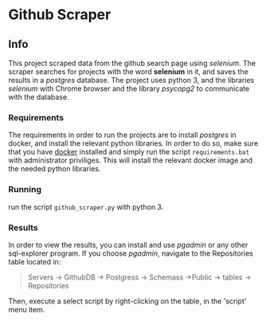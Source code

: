 # Github Scraper

## Info
This project scraped data from the github search page using _selenium_.
The scraper searches for projects with the word **selenium** in it, and saves the results in a _postgres_ database.
The project uses python 3, and the libraries _selenium_ with Chrome browser and the library _psycopg2_ to communicate with the database.

### Requirements
The requirements in order to run the projects are to install _postgres_ in docker, and install the relevant python libraries. In order to do so, make sure that you have [docker](https://www.docker.com) installed and simply run the script `requirements.bat` with administrator priviliges.
This will install the relevant docker image and the needed python libraries.

### Running
run the script `github_scraper.py` with python 3.

### Results
In order to view the results, you can install and use _pgadmin_ or any other sql-explorer program. 
If you choose _pgadmin_, navigate to the Repositories table located in:
>Servers -> GithubDB -> Postgress -> Schemass ->Public -> tables -> Repositories

Then, execute a select script by right-clicking on the table, in the 'script' menu item.
